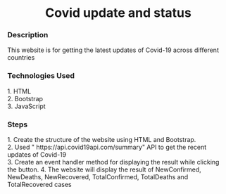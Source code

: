<h1 align = 'center'>Covid update and status</h1>

<h3>Description</h3>
<p>This website is for getting the latest updates of Covid-19 across different countries</p>

<h3>Technologies Used</h3>
<p>1. HTML <br>
  2. Bootstrap <br>
  3. JavaScript
  
 <h3>Steps</h3>
 <p>1. Create the structure of the website using HTML and Bootstrap.<br>
  2. Used " https://api.covid19api.com/summary" API to get the recent updates of Covid-19 <br>
  3. Create an event handler method for displaying the result while clicking the button.
  4. The website will display the result of NewConfirmed, NewDeaths, NewRecovered, TotalConfirmed, TotalDeaths and TotalRecovered cases</p>
